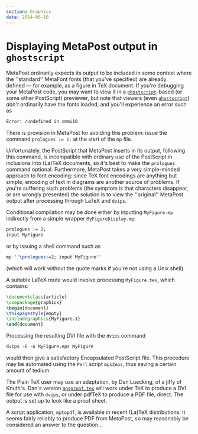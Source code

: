 ```yaml
---
section: Graphics
date: 2014-06-10
---
```

# Displaying MetaPost output in `ghostscript`

MetaPost ordinarily expects its output to be included in some context
where the ''standard'' MetaFont fonts (that you've specified) are already
defined&nbsp;&mdash; for example, as a figure in TeX document.  If you're
debugging your MetaPost code, you may want to view it in a
[`ghostscript`](http://www.ghostscript.com/)-based (or some
other PostScript) previewer, but note that viewers (even
[`ghostscript`](http://www.ghostscript.com/))
_don't_ ordinarily have the fonts loaded, and you'll experience
an error such as
```latex
Error: /undefined in cmmi10
```
There is provision in MetaPost for avoiding this problem: issue the
command `prologues := 2;` at the start of the `mp` file.

Unfortunately, the PostScript that MetaPost inserts in its output,
following this command, is incompatible with ordinary use of the
PostScript in inclusions into (La)TeX documents, so it's best to
make the `prologues` command optional.  Furthermore, MetaPost takes a
very simple-minded approach to font encoding: since TeX font
encodings are anything but simple, encoding of text in diagrams are
another source of problems.  If you're suffering such problems (the
symptom is that 
characters disappear, or are wrongly presented) the solution is
to view the ''original'' MetaPost output after processing through
LaTeX and `dvips`.

Conditional compilation may be done either
by inputting `MyFigure.mp` indirectly from a simple wrapper
`MyFigureDisplay.mp`:
```latex
prologues := 2;
input MyFigure
```
or by issuing a shell command such as
```latex
mp ''\prologues:=2; input MyFigure''
```
(which will work without the quote marks if you're not using a Unix
shell).

A suitable LaTeX route would involve processing
`MyFigure.tex`, which contains:
```latex
\documentclass{article}
\usepackage{graphicx}
\begin{document}
\thispagestyle{empty}
\includegraphics{MyFigure.1}
\end{document}
```
Processing the resulting DVI file with the `dvips`
command
```latex
dvips -E -o MyFigure.eps MyFigure
```
would then give a satisfactory Encapsulated PostScript file.  This
procedure may be automated using the `Perl` script
`mps2eps`, thus saving a certain amount of tedium.

The Plain TeX user may use an adaptation, by
Dan Luecking, of a jiffy of Knuth's.  Dan's version
[`mpsproof.tex`](https://ctan.org/pkg/mpsproof.tex) will work under
TeX to produce a DVI file for use with `dvips`, or
under pdfTeX to produce a PDF file, direct.  The output is
set up to look like a proof sheet.

A script application, `mptopdf`, is available in recent
(La)TeX distributions: it seems fairly reliably to produce
PDF from MetaPost, so may reasonably be considered an answer to
the question&hellip;

